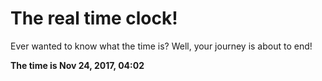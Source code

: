 # The real time clock!

Ever wanted to know what the time is? Well, your journey is about to end!

**The time is Nov 24, 2017, 04:02**